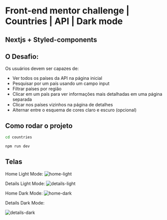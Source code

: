 # Front-end mentor challenge | Countries | API | Dark mode

## Nextjs + Styled-components

## O Desafio:

Os usuários devem ser capazes de:

- Ver todos os países da API na página inicial
- Pesquisar por um país usando um campo input
- Filtrar países por região
- Clicar em um país para ver informações mais detalhadas em uma página separada
- Clicar nos países vizinhos na página de detalhes
- Alternar entre o esquema de cores claro e escuro (opcional)

## Como rodar o projeto

```bash
cd countries

npm run dev
```

## Telas

Home Light Mode:
![home-light](https://github.com/BrunoMonteiro25/front-end-mentor-countries/assets/98993736/4989a630-c30a-4215-b8a4-23e4c8b1f734)

Details Light Mode:
![details-light](https://github.com/BrunoMonteiro25/front-end-mentor-countries/assets/98993736/cab441ae-85e3-448c-a036-8f6ad7ee3a6c)

Home Dark Mode:
![home-dark](https://github.com/BrunoMonteiro25/front-end-mentor-countries/assets/98993736/4326ccf1-bce6-421c-bed9-4aa8407c4ce6)

Details Dark Mode:

![details-dark](https://github.com/BrunoMonteiro25/front-end-mentor-countries/assets/98993736/b6e32940-331b-4a1f-a5c0-c88c13a5911e)
